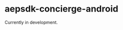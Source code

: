 # aepsdk-concierge-android
<!--Android support for Brand Concierge project.-->
Currently in development.
